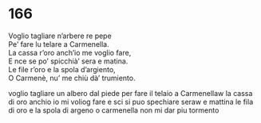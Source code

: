 # 166
  
Voglio tagliare n’arbere re pepe  
Pe’ fare lu telare a Carmenella.  
La cassa r’oro anch’io me voglio fare,  
E nce se po’ spicchià’ sera e matina.  
Le file r’oro e la spola d’argiento,  
O Carmenè, nu’ me chiù dà’ trumiento.

voglio tagliare un albero dal piede
per fare il telaio a Carmenellaw
la cassa di oro anchio io mi voliog fare
e sci si puo spechiare seraw e mattina
le fila di oro e la spola di argeno
o carmenella non mi dar piu tormento
